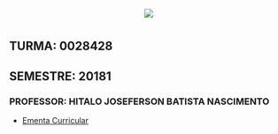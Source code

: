 <p align="center">
<img src="http://www.fgf.edu.br/wp-content/themes/fgf-28-05-2013_RESPONSIVO/images/fgf-faculdade-integrada-da-grande-fortaleza.png">
</p>
<h1 align="center"DISCIPLINA: DESENVOLVIMENTO PARA DISPOSITIVOS MOVEIS</h1>


## TURMA: 0028428 

## SEMESTRE: 20181

### PROFESSOR: HITALO JOSEFERSON BATISTA NASCIMENTO

- [Ementa Curricular](ementa_curricular.md)
